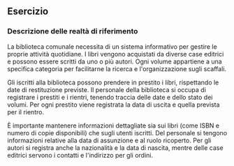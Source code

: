 ## Esercizio

### Descrizione delle realtà di riferimento

La biblioteca comunale necessita di un sistema informativo per gestire le proprie attività quotidiane. I libri vengono acquistati da diverse case editrici e possono essere scritti da uno o più autori. Ogni volume appartiene a una specifica categoria per facilitarne la ricerca e l'organizzazione sugli scaffali. 

Gli iscritti alla biblioteca possono prendere in prestito i libri, rispettando le date di restituzione previste. Il personale della biblioteca si occupa di registrare i prestiti e i rientri, tenendo traccia delle date e dello stato dei volumi. Per ogni prestito viene registrata la data di uscita e quella prevista per il rientro.

È importante mantenere informazioni dettagliate sia sui libri (come ISBN e numero di copie disponibili) che sugli utenti iscritti. Del personale si tengono informazioni relative alla data di assunzione e al ruolo ricoperto. Per gli autori si registra anche la nazionalità e la data di nascita, mentre delle case editrici servono i contatti e l'indirizzo per gli ordini.